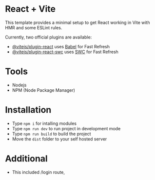# React + Vite

This template provides a minimal setup to get React working in Vite with HMR and some ESLint rules.

Currently, two official plugins are available:

- [@vitejs/plugin-react](https://github.com/vitejs/vite-plugin-react/blob/main/packages/plugin-react/README.md) uses [Babel](https://babeljs.io/) for Fast Refresh
- [@vitejs/plugin-react-swc](https://github.com/vitejs/vite-plugin-react-swc) uses [SWC](https://swc.rs/) for Fast Refresh


# Tools
- Nodejs
- NPM (Node Package Manager)

# Installation

- Type `npm i` for intalling modules
- Type `npm run dev` to run project in development mode
- Type `npm run build` to build the project
- Move the `dist` folder to your self hosted server

# Additional

- This included /login route, 
